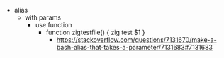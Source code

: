- alias
  - with params
    - use function
      - function zigtestfile() { zig test $1 }
        - https://stackoverflow.com/questions/7131670/make-a-bash-alias-that-takes-a-parameter/7131683#7131683
